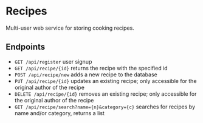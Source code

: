 # Recipes
Multi-user web service for storing cooking recipes.

## Endpoints
* ```GET /api/register``` user signup
* ```GET /api/recipe/{id}``` returns the recipe with the specified id
* ```POST /api/recipe/new``` adds a new recipe to the database
* ```PUT /api/recipe/{id}``` updates an existing recipe; only accessible for the original author of the recipe
* ```DELETE /api/recipe/{id}``` removes an existing recipe; only accessible for the original author of the recipe
* ```GET /api/recipe/search?name={n}&category={c}``` searches for recipes by name and/or category, returns a list
